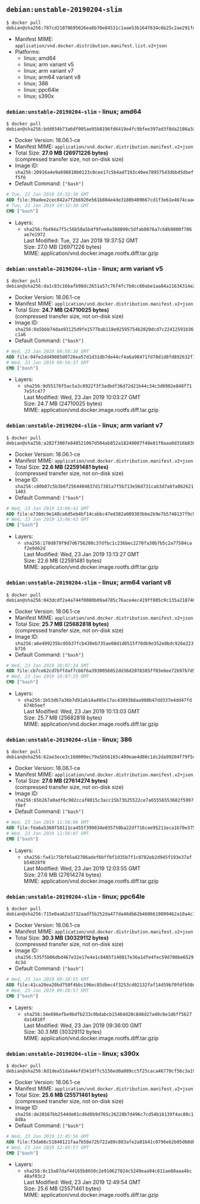 ## `debian:unstable-20190204-slim`

```console
$ docker pull debian@sha256:787cd21078695026ea8b70e84531c1aae53b164f634c6b25c2ae291fd8c119e3
```

-	Manifest MIME: `application/vnd.docker.distribution.manifest.list.v2+json`
-	Platforms:
	-	linux; amd64
	-	linux; arm variant v5
	-	linux; arm variant v7
	-	linux; arm64 variant v8
	-	linux; 386
	-	linux; ppc64le
	-	linux; s390x

### `debian:unstable-20190204-slim` - linux; amd64

```console
$ docker pull debian@sha256:bdd034b73a6df905ae95b8196fd6419e4fc9bfee397ad3f8da2186a3a338230c
```

-	Docker Version: 18.06.1-ce
-	Manifest MIME: `application/vnd.docker.distribution.manifest.v2+json`
-	Total Size: **27.0 MB (26971226 bytes)**  
	(compressed transfer size, not on-disk size)
-	Image ID: `sha256:20916a4e9a698810b0123c0cee17c5b4ad7193c40ee78957543dbb45dbeff5f6`
-	Default Command: `["bash"]`

```dockerfile
# Tue, 22 Jan 2019 19:32:30 GMT
ADD file:39adee2cec842a7f2b6926e561b804e4de3180b409667cd1f3e61e4674caaeb9 in / 
# Tue, 22 Jan 2019 19:32:30 GMT
CMD ["bash"]
```

-	Layers:
	-	`sha256:fb494a7f5c56b50a5b4f9fee0a388890c5dfab0076a7c68b9800f706ae7e1972`  
		Last Modified: Tue, 22 Jan 2019 19:37:52 GMT  
		Size: 27.0 MB (26971226 bytes)  
		MIME: application/vnd.docker.image.rootfs.diff.tar.gzip

### `debian:unstable-20190204-slim` - linux; arm variant v5

```console
$ docker pull debian@sha256:da1c83c16bafb98dc2651a57c76f4fc7b8cc60abe1aa84a11634314e245c88d8
```

-	Docker Version: 18.06.1-ce
-	Manifest MIME: `application/vnd.docker.distribution.manifest.v2+json`
-	Total Size: **24.7 MB (24710025 bytes)**  
	(compressed transfer size, not on-disk size)
-	Image ID: `sha256:0a5bbb74daa93125d9fe1577bab118e92595754b2020dcd7c22412591b36c1a6`
-	Default Command: `["bash"]`

```dockerfile
# Wed, 23 Jan 2019 09:56:36 GMT
ADD file:04fe2dd49085d0726ea57d1d31db7de44cf4a6a98471fd78d1d8fd892632f146 in / 
# Wed, 23 Jan 2019 09:56:37 GMT
CMD ["bash"]
```

-	Layers:
	-	`sha256:9d55176f5ac5a3c8922f3f3adbdf36d72d21b44c34c3d8902e848f717e5fc477`  
		Last Modified: Wed, 23 Jan 2019 10:03:27 GMT  
		Size: 24.7 MB (24710025 bytes)  
		MIME: application/vnd.docker.image.rootfs.diff.tar.gzip

### `debian:unstable-20190204-slim` - linux; arm variant v7

```console
$ docker pull debian@sha256:a282f3007e848521067d504ab852a18248007f48e81f0aaa0d316b830ff200b6
```

-	Docker Version: 18.06.1-ce
-	Manifest MIME: `application/vnd.docker.distribution.manifest.v2+json`
-	Total Size: **22.6 MB (22591481 bytes)**  
	(compressed transfer size, not on-disk size)
-	Image ID: `sha256:c80b07c5b3b6f2564404837d17381a7f5b713e56d731cab3d7a8fa0b26211403`
-	Default Command: `["bash"]`

```dockerfile
# Wed, 23 Jan 2019 13:06:42 GMT
ADD file:e730dc9e140ca6d5eb4bf14cabbc47ed382a089303bbe2b9e7b5748137f9c9e1 in / 
# Wed, 23 Jan 2019 13:06:43 GMT
CMD ["bash"]
```

-	Layers:
	-	`sha256:170d879f9d7d6756208c37dfbc1c236bec2270fa30b7b5c2a77584caf2e9d62d`  
		Last Modified: Wed, 23 Jan 2019 13:13:27 GMT  
		Size: 22.6 MB (22591481 bytes)  
		MIME: application/vnd.docker.image.rootfs.diff.tar.gzip

### `debian:unstable-20190204-slim` - linux; arm64 variant v8

```console
$ docker pull debian@sha256:043dcdf2a4a744f0080b09a4785c76ace4ec419ff805c9c135a218746d265156
```

-	Docker Version: 18.06.1-ce
-	Manifest MIME: `application/vnd.docker.distribution.manifest.v2+json`
-	Total Size: **25.7 MB (25682818 bytes)**  
	(compressed transfer size, not on-disk size)
-	Image ID: `sha256:a6e499235bc05b37fcb430eb735ae08d1d0515f70db9e352e8bdc926e223b716`
-	Default Command: `["bash"]`

```dockerfile
# Wed, 23 Jan 2019 10:07:24 GMT
ADD file:cb7ce62cd7bffdaf7cb6f6a3930056052dd36d2078385ff03e6ee72b97b7d5bf in / 
# Wed, 23 Jan 2019 10:07:25 GMT
CMD ["bash"]
```

-	Layers:
	-	`sha256:1b53d67a36b7d91ab14a495e17ac43893b8aa980b47dd337e4dd47fd674b5eef`  
		Last Modified: Wed, 23 Jan 2019 10:13:03 GMT  
		Size: 25.7 MB (25682818 bytes)  
		MIME: application/vnd.docker.image.rootfs.diff.tar.gzip

### `debian:unstable-20190204-slim` - linux; 386

```console
$ docker pull debian@sha256:62ae3ece3c160009ec79a5b56165c409eae4d80c1dc2da99204f79f5c8776a32
```

-	Docker Version: 18.06.1-ce
-	Manifest MIME: `application/vnd.docker.distribution.manifest.v2+json`
-	Total Size: **27.6 MB (27614274 bytes)**  
	(compressed transfer size, not on-disk size)
-	Image ID: `sha256:65b267a0adf6c902ccaf8015c3acc15b73b25522ce7a65556553682f5997f8ef`
-	Default Command: `["bash"]`

```dockerfile
# Wed, 23 Jan 2019 11:56:06 GMT
ADD file:fda6a5368f58111ca455f399034e035750ba22df716cee95211eca1b70e37567 in / 
# Wed, 23 Jan 2019 11:56:07 GMT
CMD ["bash"]
```

-	Layers:
	-	`sha256:fa41c75bf65a42786adef6bffbf1d35b7f1c0782eb2d945f193e37afb54028f0`  
		Last Modified: Wed, 23 Jan 2019 12:03:55 GMT  
		Size: 27.6 MB (27614274 bytes)  
		MIME: application/vnd.docker.image.rootfs.diff.tar.gzip

### `debian:unstable-20190204-slim` - linux; ppc64le

```console
$ docker pull debian@sha256:715e0aa62a3732aadf5b252da477da46db62b4606619899462a10a4c72e4486e
```

-	Docker Version: 18.06.1-ce
-	Manifest MIME: `application/vnd.docker.distribution.manifest.v2+json`
-	Total Size: **30.3 MB (30329112 bytes)**  
	(compressed transfer size, not on-disk size)
-	Image ID: `sha256:535f5b06dbd467e32e17e4e1c8405f140817e36a1dfe4fec59d708be65294c3d`
-	Default Command: `["bash"]`

```dockerfile
# Wed, 23 Jan 2019 09:28:55 GMT
ADD file:41ca20ea20bd750f4bbc196ec85dbec4f3253cd02132faf14d59b70fdfb58e84 in / 
# Wed, 23 Jan 2019 09:28:57 GMT
CMD ["bash"]
```

-	Layers:
	-	`sha256:34e696efbe9bdfb233c0bdabcb15464d20c848d27a40c8e1d6ff5627da14010f`  
		Last Modified: Wed, 23 Jan 2019 09:36:00 GMT  
		Size: 30.3 MB (30329112 bytes)  
		MIME: application/vnd.docker.image.rootfs.diff.tar.gzip

### `debian:unstable-20190204-slim` - linux; s390x

```console
$ docker pull debian@sha256:8d1dea51da44efd341dffc5156ed0a089cc5f25caca46770cf56c3a19878a0db
```

-	Docker Version: 18.06.1-ce
-	Manifest MIME: `application/vnd.docker.distribution.manifest.v2+json`
-	Total Size: **25.6 MB (25571461 bytes)**  
	(compressed transfer size, not on-disk size)
-	Image ID: `sha256:de20167bb2544de01cd6d8b9d765c26228b7d496c7cd54b16139f4ac88c18d8a`
-	Default Command: `["bash"]`

```dockerfile
# Wed, 23 Jan 2019 12:45:56 GMT
ADD file:f3da66c51840121faa7b58e72b722a89c883afe2a81b41c0796eb2b05d68d836 in / 
# Wed, 23 Jan 2019 12:45:57 GMT
CMD ["bash"]
```

-	Layers:
	-	`sha256:8c15a87daf44165b8650c2e910627024c5249eaa94c811ae80aaa4bc48af03c2`  
		Last Modified: Wed, 23 Jan 2019 12:49:54 GMT  
		Size: 25.6 MB (25571461 bytes)  
		MIME: application/vnd.docker.image.rootfs.diff.tar.gzip
